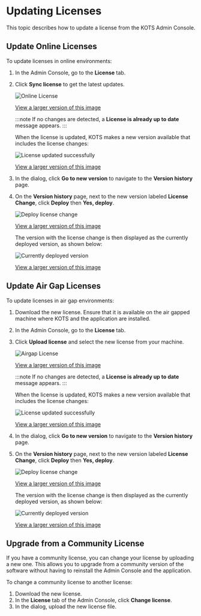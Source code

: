 # Updating Licenses

This topic describes how to update a license from the KOTS Admin Console.

## Update Online Licenses

To update licenses in online environments:

1. In the Admin Console, go to the **License** tab.

1. Click **Sync license** to get the latest updates.

   ![Online License](/images/online-license-tab.png)

   [View a larger version of this image](/images/online-license-tab.png)

   :::note
   If no changes are detected, a **License is already up to date** message appears.
   :::

   When the license is updated, KOTS makes a new version available that includes the license changes:

   ![License updated successfully](/images/kots-license-update-message.png)

   [View a larger version of this image](/images/kots-license-update-message.png)

1. In the dialog, click **Go to new version** to navigate to the **Version history** page.

1. On the **Version history** page, next to the new version labeled **License Change**, click **Deploy** then **Yes, deploy**.

    ![Deploy license change](/images/kots-deploy-license-change.png)

    [View a larger version of this image](/images/kots-deploy-license-change.png)

    The version with the license change is then displayed as the currently deployed version, as shown below: 

    ![Currently deployed version](/images/kots-license-change-currently-deployed.png)

    [View a larger version of this image](/images/kots-license-change-currently-deployed.png)

## Update Air Gap Licenses

To update licenses in air gap environments:

1. Download the new license. Ensure that it is available on the air gapped machine where KOTS and the application are installed. 

1. In the Admin Console, go to the **License** tab.

1. Click **Upload license** and select the new license from your machine.

   ![Airgap License](/images/airgap-license-tab.png)

   [View a larger version of this image](/images/airgap-license-tab.png)

   :::note
   If no changes are detected, a **License is already up to date** message appears.
   :::

   When the license is updated, KOTS makes a new version available that includes the license changes:

   ![License updated successfully](/images/kots-airgap-license-update-message.png)

   [View a larger version of this image](/images/kots-airgap-license-update-message.png)

1. In the dialog, click **Go to new version** to navigate to the **Version history** page.

1. On the **Version history** page, next to the new version labeled **License Change**, click **Deploy** then **Yes, deploy**.

    ![Deploy license change](/images/kots-deploy-license-change.png)

    [View a larger version of this image](/images/kots-deploy-license-change.png)

    The version with the license change is then displayed as the currently deployed version, as shown below: 

    ![Currently deployed version](/images/kots-license-change-currently-deployed.png)

    [View a larger version of this image](/images/kots-license-change-currently-deployed.png)

## Upgrade from a Community License

If you have a community license, you can change your license by uploading a new one. This allows you to upgrade from a community version of the software without having to reinstall the Admin Console and the application.

To change a community license to another license:

1. Download the new license.
1. In the **License** tab of the Admin Console, click **Change license**.
1. In the dialog, upload the new license file.